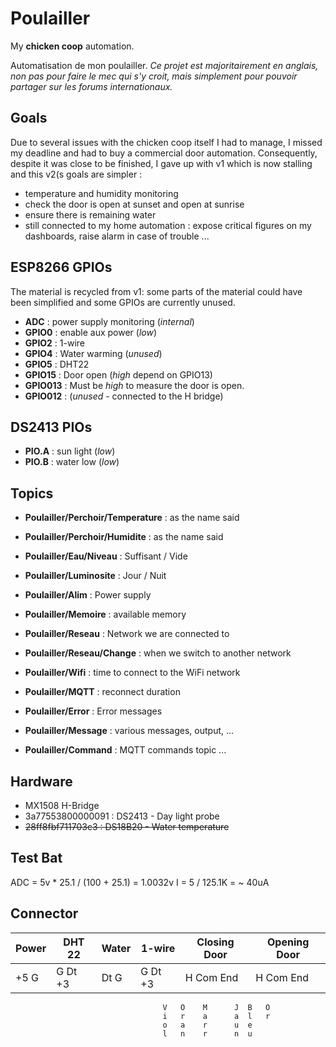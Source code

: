 # Poulailler

My **chicken coop** automation.

Automatisation de mon poulailler.
*Ce projet est majoritairement en anglais, non pas pour faire le mec qui s'y croit, mais simplement pour pouvoir partager sur les forums internationaux.*

## Goals

Due to several issues with the chicken coop itself I had to manage, I missed my deadline and had to buy a commercial door automation.
Consequently, despite it was close to be finished, I gave up with v1 which is now stalling and this v2(s goals are simpler :

* temperature and humidity monitoring
* check the door is open at sunset and open at sunrise
* ensure there is remaining water
* still connected to my home automation : expose critical figures on my dashboards, raise alarm in case of trouble ...

## ESP8266 GPIOs

The material is recycled from v1: some parts of the material could have been simplified and some GPIOs are currently unused.

* **ADC** : power supply monitoring (*internal*)
* **GPIO0** : enable aux power (*low*)
* **GPIO2** : 1-wire
* **GPIO4** : Water warming (*unused*)
* **GPIO5** : DHT22
* **GPIO15** : Door open (*high* depend on GPIO13)
* **GPIO013** : Must be *high* to measure the door is open.
* **GPIO012** : (*unused* - connected to the H bridge)

## DS2413 PIOs

* **PIO.A** : sun light (*low*)
* **PIO.B** : water low (*low*)

## Topics

* **Poulailler/Perchoir/Temperature** : as the name said
* **Poulailler/Perchoir/Humidite** : as the name said

* **Poulailler/Eau/Niveau** : Suffisant / Vide

* **Poulailler/Luminosite** : Jour / Nuit

* **Poulailler/Alim** : Power supply
* **Poulailler/Memoire** : available memory
* **Poulailler/Reseau** : Network we are connected to
* **Poulailler/Reseau/Change** : when we switch to another network
* **Poulailler/Wifi** : time to connect to the WiFi network
* **Poulailler/MQTT** : reconnect duration

* **Poulailler/Error** : Error messages
* **Poulailler/Message** : various messages, output, ...
* **Poulailler/Command** : MQTT commands topic ...

## Hardware

* MX1508 H-Bridge
* 3a77553800000091 : DS2413 - Day light probe
* ~~28ff8fbf711703c3 : DS18B20 - Water temperature~~

## Test Bat

ADC = 5v * 25.1 / (100 + 25.1) = 1.0032v
I = 5 / 125.1K = ~ 40uA

## Connector

| Power | DHT  22 | Water |  1-wire | Closing Door | Opening Door |
| ----- | ------- | ----- | ------- | ------------ | ------------ |
| +5 G  | G Dt +3 | Dt G  | G Dt +3 | H  Com  End  |  H Com End   |
                                      V   O    M      J  B   O
									  i   r    a      a  l   r
									  o   a    r      u  e
									  l   n    r      n  u
